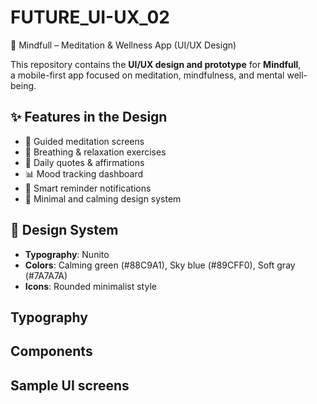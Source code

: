 # FUTURE_UI-UX_02
🧘 Mindfull – Meditation & Wellness App (UI/UX Design)

This repository contains the **UI/UX design and prototype** for **Mindfull**,  
a mobile-first app focused on meditation, mindfulness, and mental well-being.


## ✨ Features in the Design
- 🧘 Guided meditation screens
- 🌿 Breathing & relaxation exercises
- 📖 Daily quotes & affirmations
- 📊 Mood tracking dashboard
- 🔔 Smart reminder notifications
- 🎨 Minimal and calming design system


## 🎨 Design System
- **Typography**: Nunito 
- **Colors**: Calming green (#88C9A1), Sky blue (#89CFF0), Soft gray (#7A7A7A)
- **Icons**: Rounded minimalist style

## Typography


## Components

## Sample UI screens





